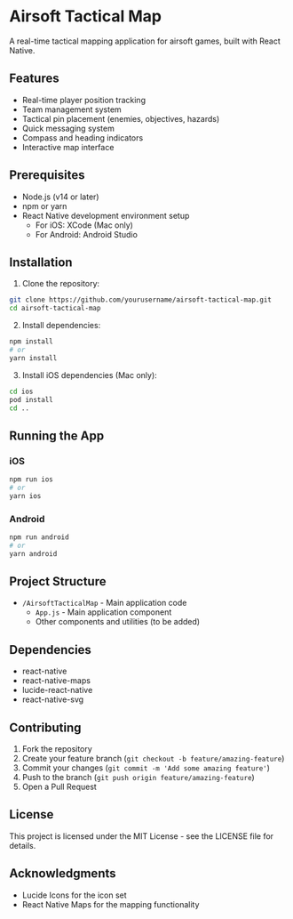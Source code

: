 # Airsoft Tactical Map

A real-time tactical mapping application for airsoft games, built with React Native.

## Features

- Real-time player position tracking
- Team management system
- Tactical pin placement (enemies, objectives, hazards)
- Quick messaging system
- Compass and heading indicators
- Interactive map interface

## Prerequisites

- Node.js (v14 or later)
- npm or yarn
- React Native development environment setup
  - For iOS: XCode (Mac only)
  - For Android: Android Studio

## Installation

1. Clone the repository:
```bash
git clone https://github.com/yourusername/airsoft-tactical-map.git
cd airsoft-tactical-map
```

2. Install dependencies:
```bash
npm install
# or
yarn install
```

3. Install iOS dependencies (Mac only):
```bash
cd ios
pod install
cd ..
```

## Running the App

### iOS
```bash
npm run ios
# or
yarn ios
```

### Android
```bash
npm run android
# or
yarn android
```

## Project Structure

- `/AirsoftTacticalMap` - Main application code
  - `App.js` - Main application component
  - Other components and utilities (to be added)

## Dependencies

- react-native
- react-native-maps
- lucide-react-native
- react-native-svg

## Contributing

1. Fork the repository
2. Create your feature branch (`git checkout -b feature/amazing-feature`)
3. Commit your changes (`git commit -m 'Add some amazing feature'`)
4. Push to the branch (`git push origin feature/amazing-feature`)
5. Open a Pull Request

## License

This project is licensed under the MIT License - see the LICENSE file for details.

## Acknowledgments

- Lucide Icons for the icon set
- React Native Maps for the mapping functionality 